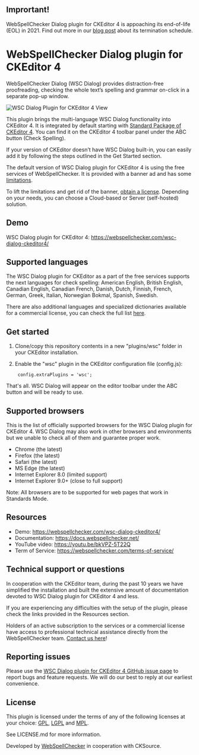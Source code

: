 Imprortant!
------------
WebSpellChecker Dialog plugin for CKEditor 4 is appoaching its end-of-life (EOL) in 2021. Find out more in our [blog post](https://webspellchecker.com/blog/2020/12/02/end-of-life-for-spell-checker-dialog-plugin-for-ckeditor-4/) about its termination schedule.

WebSpellChecker Dialog plugin for CKEditor 4
===============================

WebSpellChecker Dialog (WSC Dialog) provides distraction-free proofreading, checking the whole text’s spelling and grammar on-click in a separate pop-up window.

![WSC Dialog Plugin for CKEditor 4 View](https://webspellchecker.com/app/images/wsc_dialog_plugin_for_ckeditor4.png)

This plugin brings the multi-language WSC Dialog functionality into CKEditor 4. It is integrated by default starting with [Standard Package of CKEditor 4](https://ckeditor.com/ckeditor-4/download/). You can find it on the CKEditor 4 toolbar panel under the ABC button (Check Spelling).

If your version of CKEditor doesn’t have WSC Dialog built-in, you can easily add it by following the steps outlined in the Get Started section.

The default version of WSC Dialog plugin for CKEditor 4 is using the free services of WebSpellChecker. It is provided with a banner ad and has some [limitations](https://docs.webspellchecker.net/display/WebSpellCheckerCloud/Free+and+Paid+WebSpellChecker+Cloud+Services+Comparison+for+CKEditor).

To lift the limitations and get rid of the banner, [obtain a license](https://webspellchecker.com/wsc-dialog-ckeditor4/#pricing). Depending on your needs, you can choose a Cloud-based or Server (self-hosted) solution.

Demo
------------
WSC Dialog plugin for CKEditor 4: https://webspellchecker.com/wsc-dialog-ckeditor4/

Supported languages
------------

The WSC Dialog plugin for CKEditor as a part of the free services supports the next languages for check spelling: American English, British English, Canadian English, Canadian French, Danish, Dutch, Finnish, French, German, Greek, Italian, Norwegian Bokmal, Spanish, Swedish.

There are also additional languages and specialized dictionaries available for a commercial license, you can check the full list [here](https://webspellchecker.com/additional-dictionaries/).

Get started
------------

1. Clone/copy this repository contents in a new "plugins/wsc" folder in your CKEditor installation.
2. Enable the "wsc" plugin in the CKEditor configuration file (config.js):

        config.extraPlugins = 'wsc';

That's all. WSC Dialog will appear on the editor toolbar under the ABC button and will be ready to use.

Supported browsers
-------

This is the list of officially supported browsers for the WSC Dialog plugin for CKEditor 4. WSC Dialog may also work in other browsers and environments but we unable to check all of them and guarantee proper work.

* Chrome (the latest)
* Firefox (the latest)
* Safari (the latest)
* MS Edge (the latest)
* Internet Explorer 8.0 (limited support)
* Internet Explorer 9.0+ (close to full support)

Note: All browsers are to be supported for web pages that work in Standards Mode.

Resources
-------

* Demo: https://webspellchecker.com/wsc-dialog-ckeditor4/
* Documentation: https://docs.webspellchecker.net/
* YouTube video: https://youtu.be/bkVPZ-5T22Q
* Term of Service: https://webspellchecker.com/terms-of-service/

Technical support or questions
-------

In cooperation with the CKEditor team, during the past 10 years we have simplified the installation and built the extensive amount of documentation devoted to WSC Dialog plugin for CKEditor 4 and less.

If you are experiencing any difficulties with the setup of the plugin, please check the links provided in the Resources section.

Holders of an active subscription to the services or a commercial license have access to professional technical assistance directly from the WebSpellChecker team. [Contact us here](https://webspellchecker.com/contact-us/)!

Reporting issues
-------

Please use the [WSC Dialog plugin for CKEditor 4 GitHub issue page](https://github.com/WebSpellChecker/ckeditor-plugin-wsc/issues) to report bugs and feature requests. We will do our best to reply at our earliest convenience.

License
-------

This plugin is licensed under the terms of any of the following licenses at your choice: [GPL](http://www.gnu.org/licenses/gpl.html), [LGPL](http://www.gnu.org/licenses/lgpl.html) and [MPL](http://www.mozilla.org/MPL/MPL-1.1.html).

See LICENSE.md for more information.

Developed by [WebSpellChecker](https://webspellchecker.com/) in cooperation with CKSource.
